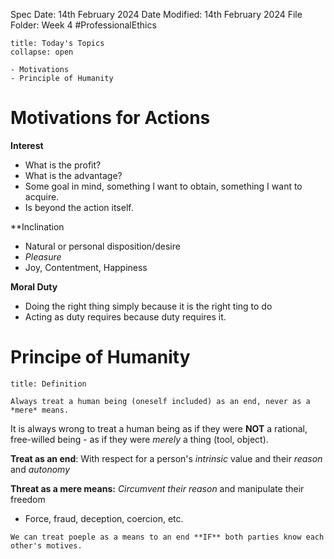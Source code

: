 Spec	Date: 14th February 2024
Date Modified: 14th February 2024
File Folder: Week 4
#ProfessionalEthics

```ad-abstract
title: Today's Topics
collapse: open

- Motivations
- Principle of Humanity
```

# Motivations for Actions

**Interest**
- What is the profit?
- What is the advantage?
- Some goal in mind, something I want to obtain, something I want to acquire.
- Is beyond the action itself.

**Inclination
- Natural or personal disposition/desire
- *Pleasure*
- Joy, Contentment, Happiness

**Moral Duty**
- Doing the right thing simply because it is the right ting to do
- Acting as duty requires because duty requires it.
# Principe of Humanity

```ad-summary
title: Definition

Always treat a human being (oneself included) as an end, never as a *mere* means.
```

It is always wrong to treat a human being as if they were **NOT** a rational, free-willed being - as if they were *merely* a thing (tool, object).

**Treat as an end**: With respect for a person's *intrinsic* value and their *reason* and *autonomy*

**Threat as a mere means:** *Circumvent their reason* and manipulate their freedom
- Force, fraud, deception, coercion, etc.

```ad-warning
We can treat poeple as a means to an end **IF** both parties know each other's motives.
```

